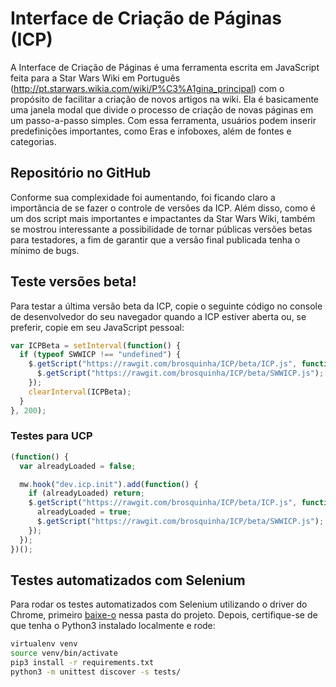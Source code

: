 # Interface de Criação de Páginas (ICP)

A Interface de Criação de Páginas é uma ferramenta escrita em JavaScript feita para a Star Wars Wiki em Português (http://pt.starwars.wikia.com/wiki/P%C3%A1gina_principal) com o propósito de facilitar a criação de novos artigos na wiki. Ela é basicamente uma janela modal que divide o processo de criação de novas páginas em um passo-a-passo simples. 
Com essa ferramenta, usuários podem inserir predefinições importantes, como Eras e infoboxes, além de fontes e categorias.

## Repositório no GitHub

Conforme sua complexidade foi aumentando, foi ficando claro a importância de se fazer o controle de versões da ICP. Além disso, como é um dos script mais importantes e impactantes da Star Wars Wiki, também se mostrou interessante a possibilidade de tornar públicas versões betas para testadores, a fim de garantir que a versão final publicada tenha o mínimo de bugs. 

## Teste versões beta!

Para testar a última versão beta da ICP, copie o seguinte código no console de desenvolvedor do seu navegador quando a ICP estiver aberta ou, se preferir, copie em seu JavaScript pessoal: 

```javascript
var ICPBeta = setInterval(function() {
  if (typeof SWWICP !== "undefined") {
    $.getScript("https://rawgit.com/brosquinha/ICP/beta/ICP.js", function() {
      $.getScript("https://rawgit.com/brosquinha/ICP/beta/SWWICP.js");
    });
    clearInterval(ICPBeta);
  }
}, 200);
```

### Testes para UCP

```javascript
(function() {
  var alreadyLoaded = false;

  mw.hook("dev.icp.init").add(function() {
    if (alreadyLoaded) return;
    $.getScript("https://rawgit.com/brosquinha/ICP/beta/ICP.js", function() {
      alreadyLoaded = true;
      $.getScript("https://rawgit.com/brosquinha/ICP/beta/SWWICP.js");
    });
  });
})();
```

## Testes automatizados com Selenium

Para rodar os testes automatizados com Selenium utilizando o driver do Chrome, primeiro [baixe-o](https://sites.google.com/a/chromium.org/chromedriver/downloads) nessa pasta do projeto. Depois, certifique-se de que tenha o Python3 instalado localmente e rode:

```bash
virtualenv venv
source venv/bin/activate
pip3 install -r requirements.txt
python3 -m unittest discover -s tests/
```
